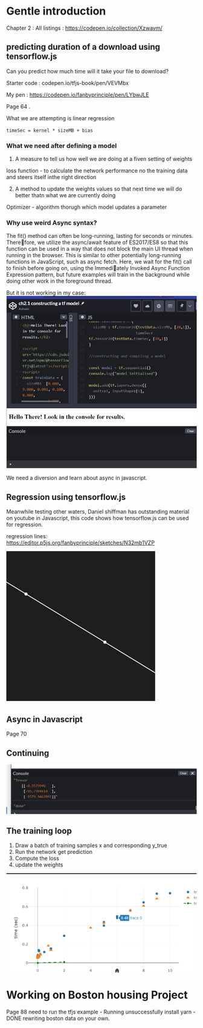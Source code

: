 # Gentle introduction

Chapter 2 : All listings : https://codepen.io/collection/Xzwavm/

## predicting duration of a download using tensorflow.js

Can you predict how much time will it take your file to download?

Starter code : codepen.io/tfjs-book/pen/VEVMbx

My pen : https://codepen.io/fanbyprinciple/pen/LYbwJLE

Page 64 .

What we are attempting is linear regression

`timeSec = kernel * sizeMB + bias`

### What we need after defining a model

1. A measure to tell us how well we are doing at a fiven setting of weights

loss function -  to calculate the network performance no the training data and steers itself inthe right direction


2. A method to update the weights values so that next time we will do better thatn what we are currently doing

Optimizer - algorithm thorugh which model updates a parameter

### Why use weird Async syntax?

The fit() method can often be long-running, lasting for seconds or minutes. Therefore, we utilize the async/await feature of ES2017/ES8 so that this function can be
used in a way that does not block the main UI thread when running in the browser.
This is similar to other potentially long-running functions in JavaScript, such as async
fetch. Here, we wait for the fit() call to finish before going on, using the Immediately Invoked Async Function Expression pattern, but future examples will train in
the background while doing other work in the foreground thread.

But it is not working in my case:
![](async_not_working.png)

We need a diversion and learn about async in javascript.

## Regression using tensorflow.js

Meanwhile testing other waters, Daniel shiffman has outstanding material on youtube in Javascript, this code shows how tensorflow.js can be used for regression.

regression lines: https://editor.p5js.org/fanbyprinciple/sketches/N32mb1VZP

![](regression.png)

## Async in Javascript

Page 70

## Continuing

![](correct_result.png)

## The training loop

1. Draw a batch of training samples x and corresponding y_true
2. Run the network get prediction
3. Compute the loss
4. update the weights

![](slug.png)

# Working on Boston housing Project

Page 88
need to run the tfjs example - Running unsuccessfully
install yarn - DONE
rewriting boston data on your own.



